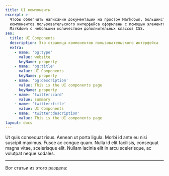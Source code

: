```yaml
---
title: UI компоненты
excerpt: >-
  Чтобы облегчить написание документации на простом Markdown, большинство
  компонентов пользовательского интерфейса оформлены с помощью элементов
  Markdown с небольшим количеством дополнительных классов CSS.
seo:
  title: UI Components
  description: Это страница компонентов пользовательского интерфейса
  extra:
    - name: 'og:type'
      value: website
      keyName: property
    - name: 'og:title'
      value: UI Components
      keyName: property
    - name: 'og:description'
      value: This is the UI components page
      keyName: property
    - name: 'twitter:card'
      value: summary
    - name: 'twitter:title'
      value: UI Components
    - name: 'twitter:description'
      value: This is the UI components page
layout: docs
---
```

Ut quis consequat risus. Aenean ut porta ligula. Morbi id ante eu nisi suscipit maximus. Fusce ac congue quam. Nulla id elit facilisis, consequat magna vitae, scelerisque elit. Nullam lacinia elit in arcu scelerisque, ac volutpat neque sodales.

***

Вот статьи из этого раздела:
